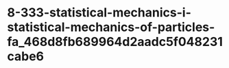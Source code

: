 # 8-333-statistical-mechanics-i-statistical-mechanics-of-particles-fa_468d8fb689964d2aadc5f048231cabe6
